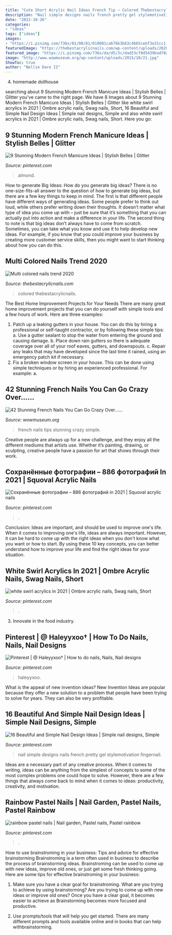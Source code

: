 ```yaml
---
title: "Cute Short Acrylic Nail Ideas French Tip ~ Colored Thebestacrylicnails"
description: "Nail simple designs nails french pretty gel stylemotivation fingernail"
date: "2022-10-26"
categories:
- "ideas"
tags: ["ideas"]
images:
- "https://i.pinimg.com/736x/01/00/81/010081ca676b3b63c4b65cebf3e31cc1.jpg"
featuredImage: "https://thebestacrylicnails.com/wp-content/uploads/2020/10/nail-design-idea-15.jpg"
featured_image: "https://i.pinimg.com/736x/da/d5/3c/dad53cf0d5439bad70a878f3cea2bcc6.jpg"
image: "http://www.wowmuseum.org/wp-content/uploads/2015/10/21.jpg"
ShowToc: true
author: "Nellie Dare II"
---
```



4. homemade dollhouse

	

		
searching about 9 Stunning Modern French Manicure Ideas | Stylish Belles | Glitter you've came to the right page. We have 8 Images about 9 Stunning Modern French Manicure Ideas | Stylish Belles | Glitter like white swirl acrylics in 2021 | Ombre acrylic nails, Swag nails, Short, 16 Beautiful and Simple Nail Design Ideas | Simple nail designs, Simple and also white swirl acrylics in 2021 | Ombre acrylic nails, Swag nails, Short. Here you go:
		
    
## 9 Stunning Modern French Manicure Ideas | Stylish Belles | Glitter

<img loading=lazy src="https://i.pinimg.com/736x/7d/6f/b9/7d6fb98ae650497588d1f803c1b3249b.jpg" onerror="this.onerror=null;this.src='https://tse4.mm.bing.net/th?id=OIP.WIl_-6f_uRF4l_MfNi5S_AHaJ3&amp;pid=15.1';" alt="9 Stunning Modern French Manicure Ideas | Stylish Belles | Glitter">

_Source: pinterest.com_

>almond. 

	

How to generate Big Ideas: How do you generate big ideas?
There is no one-size-fits-all answer to the question of how to generate big ideas, but there are a few key things to keep in mind. The first is that different people have different ways of generating ideas. Some people prefer to think out loud, while others prefer writing down their thoughts. It doesn’t matter what type of idea you come up with – just be sure that it’s something that you can actually put into action and make a difference in your life. 
The second thing to note is that big ideas don’t always have to come from scratch. Sometimes, you can take what you know and use it to help develop new ideas. For example, if you know that you could improve your business by creating more customer service skills, then you might want to start thinking about how you can do this.

    
## Multi Colored Nails Trend 2020

<img loading=lazy src="https://thebestacrylicnails.com/wp-content/uploads/2020/10/nail-design-idea-15.jpg" onerror="this.onerror=null;this.src='https://tse2.mm.bing.net/th?id=OIP.ro6DJCAkqo_RFvLbppcDrwHaND&amp;pid=15.1';" alt="Multi colored nails trend 2020">

_Source: thebestacrylicnails.com_

>colored thebestacrylicnails. 

	

The Best Home Improvement Projects for Your Needs
There are many great home improvement projects that you can do yourself with simple tools and a few hours of work. Here are three examples: 
1. Patch up a leaking gutters in your house. You can do this by hiring a professional or self-taught contractor, or by following these simple tips: 
a. Use a gutter sealant to stop the water from entering the ground and causing damage. 
b. Place down rain gutters so there is adequate coverage over all of your roof eaves, gutters, and downspouts. 
c. Repair any leaks that may have developed since the last time it rained, using an emergency patch kit if necessary.
2. Fix a broken window screen in your house. This can be done using simple techniques or by hiring an experienced professional. For example: 
a.

    
## 42 Stunning French Nails You Can Go Crazy Over......

<img loading=lazy src="http://www.wowmuseum.org/wp-content/uploads/2015/10/21.jpg" onerror="this.onerror=null;this.src='https://tse4.mm.bing.net/th?id=OIP.i1smR7Lv8GOPJeKK_R_2LwHaJ4&amp;pid=15.1';" alt="42 Stunning French Nails You Can Go Crazy Over......">

_Source: wowmuseum.org_

>french nails tips stunning crazy simple. 

	

Creative people are always up for a new challenge, and they enjoy all the different mediums that artists use. Whether it’s painting, drawing, or sculpting, creative people have a passion for art that shows through their work.

    
## Сохранённые фотографии – 886 фотографий In 2021 | Squoval Acrylic Nails

<img loading=lazy src="https://i.pinimg.com/736x/6e/84/64/6e8464d00e3ad9fe1e44a38066eb2ab2.jpg" onerror="this.onerror=null;this.src='https://tse3.mm.bing.net/th?id=OIP.oRRa3tfpc2KxGD815d-McgHaHX&amp;pid=15.1';" alt="Сохранённые фотографии – 886 фотографий in 2021 | Squoval acrylic nails">

_Source: pinterest.com_

>. 

	

Conclusion: Ideas are important, and should be used to improve one's life.
When it comes to improving one's life, ideas are always important. However, it can be hard to come up with the right ideas when you don't know what you want or how to start. By using these 10 key concepts, you can better understand how to improve your life and find the right ideas for your situation.

    
## White Swirl Acrylics In 2021 | Ombre Acrylic Nails, Swag Nails, Short

<img loading=lazy src="https://i.pinimg.com/736x/4b/03/8d/4b038d4c2234d882af9929fa61c6a0dc.jpg" onerror="this.onerror=null;this.src='https://tse1.mm.bing.net/th?id=OIP.-p1ISwkHWmZk8XlMXbVPbAHaN0&amp;pid=15.1';" alt="white swirl acrylics in 2021 | Ombre acrylic nails, Swag nails, Short">

_Source: pinterest.com_

>. 

	

3. Innovate in the food industry. 

    
## Pinterest | @ Haleyyxoo† | How To Do Nails, Nails, Nail Designs

<img loading=lazy src="https://i.pinimg.com/736x/01/00/81/010081ca676b3b63c4b65cebf3e31cc1.jpg" onerror="this.onerror=null;this.src='https://tse3.mm.bing.net/th?id=OIP.Ms7ywtbaQ1UyV6Z1PJLhTAHaIM&amp;pid=15.1';" alt="Pinterest | @ Haleyyxoo† | How to do nails, Nails, Nail designs">

_Source: pinterest.com_

>haleyyxoo. 

	

What is the appeal of new invention ideas?
New Invention Ideas are popular because they offer a new solution to a problem that people have been trying to solve for years. They can also be very profitable.

    
## 16 Beautiful And Simple Nail Design Ideas | Simple Nail Designs, Simple

<img loading=lazy src="https://i.pinimg.com/736x/9a/57/67/9a5767aa0ad48654c51aceadf19be2bf--french-nail-designs-simple-nail-designs.jpg" onerror="this.onerror=null;this.src='https://tse3.mm.bing.net/th?id=OIP.cAV8QKthakzsSoR1cAoMdgHaJ3&amp;pid=15.1';" alt="16 Beautiful and Simple Nail Design Ideas | Simple nail designs, Simple">

_Source: pinterest.com_

>nail simple designs nails french pretty gel stylemotivation fingernail. 

	

Ideas are a necessary part of any creative process. When it comes to writing, ideas can be anything from the simplest of concepts to some of the most complex problems one could hope to solve. However, there are a few things that always come back to mind when it comes to ideas: productivity, creativity, and motivation.

    
## Rainbow Pastel Nails | Nail Garden, Pastel Nails, Pastel Rainbow

<img loading=lazy src="https://i.pinimg.com/736x/da/d5/3c/dad53cf0d5439bad70a878f3cea2bcc6.jpg" onerror="this.onerror=null;this.src='https://tse1.mm.bing.net/th?id=OIP.hhNIvI1YRtkuhfPmLAMiKgHaJ3&amp;pid=15.1';" alt="rainbow pastel nails | Nail garden, Pastel nails, Pastel rainbow">

_Source: pinterest.com_

>. 

	

How to use brainstroming in your business: Tips and advice for effective brainstorming
Brainstroming is a term often used in business to describe the process of brainstorming ideas. Brainstroming can be used to come up with new ideas, improve old ones, or just get some fresh thinking going. Here are some tips for effective brainstroming in your business: 
1. Make sure you have a clear goal for brainstroming. What are you trying to achieve by using brainstorming? Are you trying to come up with new ideas or improve old ones? Once you have a clear goal, it becomes easier to achieve as Brainstorming becomes more focused and productive. 

2. Use prompts/tools that will help you get started. There are many different prompts and tools available online and in books that can help withbrainstorming.


